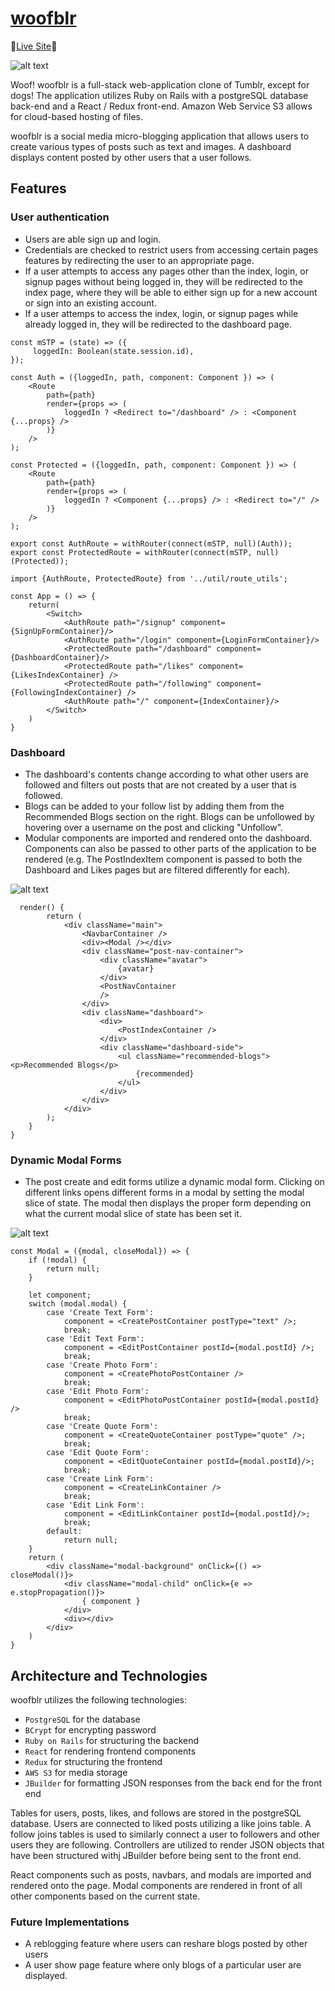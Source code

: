 # [woofblr](https://woofblr.herokuapp.com/ "woofblr")

🐾[Live Site](https://woofblr.herokuapp.com/ "woofblr")🐾

![alt text](https://woofblr-dev.s3-us-west-1.amazonaws.com/woofblr-index.PNG "login page")

Woof! woofblr is a full-stack web-application clone of Tumblr, except for dogs! The application utilizes Ruby on Rails with a postgreSQL database back-end and a React / Redux front-end. Amazon Web Service S3 allows for cloud-based hosting of files.

woofblr is a social media micro-blogging application that allows users to create various types of posts such as text and images. A dashboard displays content posted by other users that a user follows.

## Features

### User authentication
- Users are able sign up and login.
- Credentials are checked to restrict users from accessing certain pages features by redirecting the user to an appropriate page.
- If a user attempts to access any pages other than the index, login, or signup pages without being logged in, they will be redirected to the index page, where they will be able to either sign up for a new account or sign into an existing account.
- If a user attemps to access the index, login, or signup pages while already logged in, they will be redirected to the dashboard page.
```
const mSTP = (state) => ({
     loggedIn: Boolean(state.session.id),
});

const Auth = ({loggedIn, path, component: Component }) => (
    <Route
        path={path}
        render={props => (
            loggedIn ? <Redirect to="/dashboard" /> : <Component {...props} />
        )}
    />
);

const Protected = ({loggedIn, path, component: Component }) => (
    <Route
        path={path}
        render={props => (
            loggedIn ? <Component {...props} /> : <Redirect to="/" />
        )}
    />
);

export const AuthRoute = withRouter(connect(mSTP, null)(Auth));
export const ProtectedRoute = withRouter(connect(mSTP, null)(Protected));
```
```
import {AuthRoute, ProtectedRoute} from '../util/route_utils';

const App = () => {
    return(
        <Switch>
            <AuthRoute path="/signup" component={SignUpFormContainer}/>
            <AuthRoute path="/login" component={LoginFormContainer}/>
            <ProtectedRoute path="/dashboard" component={DashboardContainer}/>
            <ProtectedRoute path="/likes" component={LikesIndexContainer} />
            <ProtectedRoute path="/following" component={FollowingIndexContainer} />
            <AuthRoute path="/" component={IndexContainer}/>
        </Switch>
    )
}
```

### Dashboard

- The dashboard's contents change according to what other users are followed and filters out posts that are not created by a user that is followed.
- Blogs can be added to your follow list by adding them from the Recommended Blogs section on the right. Blogs can be unfollowed by hovering over a username on the post and clicking "Unfollow".
- Modular components are imported and rendered onto the dashboard. Components can also be passed to other parts of the application to be rendered (e.g. The PostIndexItem component is passed to both the Dashboard and Likes pages but are filtered differently for each).

![alt text](https://woofblr-dev.s3-us-west-1.amazonaws.com/dashboard.PNG "dashboard")

```
  render() {
        return (
            <div className="main">
                <NavbarContainer />
                <div><Modal /></div>
                <div className="post-nav-container">
                    <div className="avatar">
                        {avatar}
                    </div>
                    <PostNavContainer 
                    />
                </div>                
                <div className="dashboard">
                    <div>
                        <PostIndexContainer />
                    </div>
                    <div className="dashboard-side">
                        <ul className="recommended-blogs"> <p>Recommended Blogs</p>
                            {recommended}
                        </ul>
                    </div>
                </div>
            </div>
        );
    }
}
```

### Dynamic Modal Forms

- The post create and edit forms utilize a dynamic modal form. Clicking on different links opens different forms in a modal by setting the modal slice of state. The modal then displays the proper form depending on what the current modal slice of state has been set it.

![alt text](https://woofblr-dev.s3-us-west-1.amazonaws.com/modal.PNG "modal")

```
const Modal = ({modal, closeModal}) => {
    if (!modal) {
        return null;
    }

    let component;
    switch (modal.modal) {
        case 'Create Text Form':
            component = <CreatePostContainer postType="text" />;
            break;
        case 'Edit Text Form':
            component = <EditPostContainer postId={modal.postId} />;
            break;
        case 'Create Photo Form':
            component = <CreatePhotoPostContainer />
            break;
        case 'Edit Photo Form':
            component = <EditPhotoPostContainer postId={modal.postId} />
            break;
        case 'Create Quote Form':
            component = <CreateQuoteContainer postType="quote" />;
            break;
        case 'Edit Quote Form':
            component = <EditQuoteContainer postId={modal.postId}/>;
            break;
        case 'Create Link Form':
            component = <CreateLinkContainer />
            break;
        case 'Edit Link Form':
            component = <EditLinkContainer postId={modal.postId}/>;
            break;
        default:
            return null;
    }
    return (
        <div className="modal-background" onClick={() => closeModal()}>
            <div className="modal-child" onClick={e => e.stopPropagation()}>
                { component }
            </div>
            <div></div>
        </div>
    )
}
```


## Architecture and Technologies

woofblr utilizes the following technologies:
- `PostgreSQL` for the database
- `BCrypt` for encrypting password
- `Ruby on Rails` for structuring the backend
- `React` for rendering frontend components
- `Redux` for structuring the frontend
- `AWS S3` for media storage
- `JBuilder` for formatting JSON responses from the back end for the front end

Tables for users, posts, likes, and follows are stored in the postgreSQL database. Users are connected to liked posts utilizing a like joins table. A follow joins tables is used to similarly connect a user to followers and other users they are following. Controllers are utilized to render JSON objects that have been structured withj JBuilder before being sent to the front end.

React components such as posts, navbars, and modals are imported and rendered onto the page. Modal components are rendered in front of all other components based on the current state.

### Future Implementations
- A reblogging feature where users can reshare blogs posted by other users
- A user show page feature where only blogs of a particular user are displayed.
